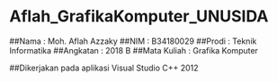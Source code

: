 # Aflah_GrafikaKomputer_UNUSIDA

##Nama        : Moh. Aflah Azzaky
##NIM         : B34180029
##Prodi       : Teknik Informatika
##Angkatan    : 2018 B
##Mata Kuliah : Grafika Komputer

##Dikerjakan pada aplikasi Visual Studio C++ 2012
